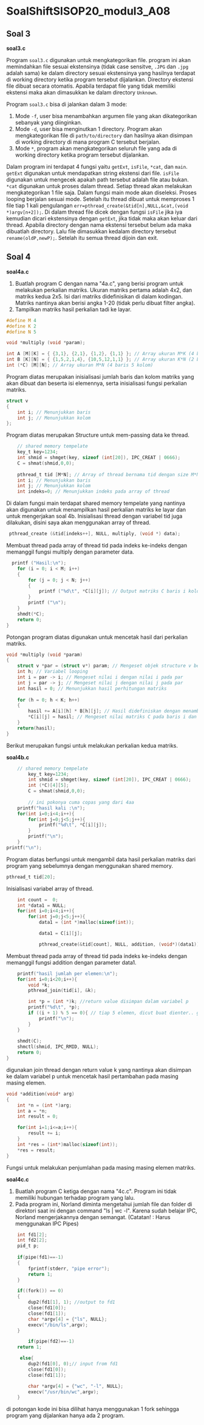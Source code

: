 
# **SoalShiftSISOP20_modul3_A08**

## **Soal 3**

**soal3.c**

Program `soal3.c` digunakan untuk mengkategorikan file. program ini akan memindahkan file sesuai ekstensinya (tidak case sensitve, `.JPG` dan `.jpg` adalah sama) ke dalam directory sesuai ekstensinya yang hasilnya terdapat di working directory ketika program tersebut dijalankan. Directory ekstensi file dibuat secara otomatis. Apabila terdapat file yang tidak memiliki ekstensi maka akan dimasukkan ke dalam directory `Unknown`. 

Program `soal3.c` bisa di jalankan dalam 3 mode:
1. Mode `-f`, user bisa menambahkan argumen file yang akan dikategorikan sebanyak yang diinginkan.
2. Mode `-d`,  user bisa menginutkan 1 directory. Program akan mengkategorikan file di `path/to/directory` dan hasilnya akan disimpan di working directory di mana program C tersebut berjalan.
3. Mode `*`, program akan mengkategorikan seluruh file yang ada di working directory ketika program tersebut dijalankan.

Dalam program ini terdapat 4 fungsi yaitu `getExt`, `isFile`, `*cat`, dan `main`. `getExt` digunakan untuk mendapatkan string ekstensi dari file. `isFile` digunakan untuk mengecek apakah path tersebut adalah file atau bukan. `*cat` digunakan untuk proses dalam thread. Setiap thread akan melakukan mengkategorikan 1 file saja. Dalam fungsi main mode akan diseleksi. Proses looping berjalan sesuai mode. Setelah itu thread dibuat untuk memproses 1 file tiap 1 kali pengulangan `err=pthread_create(&tid[n],NULL,&cat,(void *)argv[n+2]);`. Di dalam thread file dicek dengan fungsi `isFile` jika iya kemudian dicari ekstensinya dengan `getExt`, jika tidak maka akan keluar dari thread. Apabila directory dengan nama ekstensi tersebut belum ada maka dibuatlah directory. Lalu file dimasukkan kedalam directory tersebut `rename(oldP,newP);`. Setelah itu semua thread dijoin dan exit.


## **Soal 4**

**soal4a.c**
1. Buatlah program C dengan nama "4a.c", yang berisi program untuk melakukan perkalian matriks.
Ukuran matriks pertama adalah 4x2, dan matriks kedua 2x5. Isi dari matriks didefinisikan di
dalam kodingan. Matriks nantinya akan berisi angka 1-20 (tidak perlu dibuat filter angka).
2. Tampilkan matriks hasil perkalian tadi ke layar.

```c
#define M 4
#define K 2
#define N 5

void *multiply (void *param);

int A [M][K] = { {3,1}, {2,1}, {1,2}, {1,1} }; // Array ukuran M*K (4 baris 2 kolom)
int B [K][N] = { {1,5,2,1,4}, {10,5,12,1,1} }; // Array ukuran K*N (2 baris 5 kolom)
int (*C) [M][N]; // Array ukuran M*N (4 baris 5 kolom)
```

Program diatas merupakan inisialisasi jumlah baris dan kolom matriks yang akan dibuat
dan beserta isi elemennya, serta inisialisasi fungsi perkalian matriks.

```c
struct v
{
    int i; // Menunjukkan baris
    int j; // Menunjukkan kolom
};
```

Program diatas merupakan Structure untuk mem-passing data ke thread.

```c
    // shared memory tempelate
    key_t key=1234;
    int shmid = shmget(key, sizeof (int[20]), IPC_CREAT | 0666);
    C = shmat(shmid,0,0);
    
    pthread_t tid [M*N]; // Array of thread bernama tid dengan size M*N = 4*5
    int i; // Menunjukkan baris
    int j; // Menunjukkan kolom
    int indeks=0; // Menunjukkan indeks pada array of thread
```

Di dalam fungsi main terdapat shared memory tempelate yang nantinya
akan digunakan untuk menampilkan hasil perkalian matriks ke layar
dan untuk mengerjakan soal 4b. 
Inisialisasi thread dengan variabel tid juga dilakukan, disini
saya akan menggunakan array of thread.

```c
 pthread_create (&tid[indeks++], NULL, multiply, (void *) data);
```

Membuat thread pada array of thread tid pada indeks ke-indeks 
dengan memanggil fungsi multiply dengan parameter data.

```c
  printf ("Hasil:\n");
    for (i = 0; i < M; i++)
    {
        for (j = 0; j < N; j++)
        {
            printf ("%d\t", *C[i][j]); // Output matriks C baris i kolom j
        }
        printf ("\n");
    }
    shmdt(*C);
    return 0;
}
```

Potongan program diatas digunakan untuk mencetak hasil dari perkalian matriks.

```c
void *multiply (void *param)
{
    struct v *par = (struct v*) param; // Mengeset objek structure v bernama par dengan param
    int h; // Variabel looping
    int i = par -> i; // Mengeset nilai i dengan nilai i pada par
    int j = par -> j; // Mengeset nilai j dengan nilai j pada par
    int hasil = 0; // Menunjukkan hasil perhitungan matriks
    
    for (h = 0; h < K; h++)
    {
        hasil += A[i][h] * B[h][j]; // Hasil didefiniskan dengan menambahkan semua hasil perkalian baris i kolom h dengan baris h kolom j
        *C[i][j] = hasil; // Mengeset nilai matriks C pada baris i dan kolom j dengan hasil
    }
    return(hasil);
}
```

Berikut merupakan fungsi untuk melakukan perkalian kedua matriks.



**soal4b.c**

```c
	// shared memory tempelate
		key_t key=1234;
		int shmid = shmget(key, sizeof (int[20]), IPC_CREAT | 0666);
		int (*C)[4][5];
		C = shmat(shmid,0,0);
    
    	// ini pokonya cuma copas yang dari 4aa
	printf("hasil kali :\n");
    for(int i=0;i<4;i++){
        for(int j=0;j<5;j++){
            printf("%d\t", *C[i][j]);
        }
        printf("\n");
    }
printf("\n");
```
Program diatas berfungsi untuk mengambil data hasil perkalian matriks
dari program yang sebelumnya dengan menggunakan shared memory.

```c
pthread_t tid[20];
```
Inisialisasi variabel array of thread.

```c
    int count =  0;
    int *data1 = NULL;
    for(int i=0;i<4;i++){
        for(int j=0;j<5;j++){
            data1 = (int *)malloc(sizeof(int));

            data1 = C[i][j];

            pthread_create(&tid[count], NULL, addition, (void*)(data1));
```

Membuat thread pada array of thread tid pada indeks ke-indeks 
dengan memanggil fungsi addition dengan parameter data1.

```c
	printf("hasil jumlah per elemen:\n");
    for(int i=0;i<20;i++){
        void *k;
        pthread_join(tid[i], &k); 

        int *p = (int *)k; //return value disimpan dalam variabel p
        printf("%d\t", *p);
        if ((i + 1) % 5 == 0){ // tiap 5 elemen, dicut buat dienter.. gitu pokoknya
            printf("\n");
        }
    }
    
    shmdt(C);
    shmctl(shmid, IPC_RMID, NULL);
    return 0;
}
```

digunakan join thread dengan return value k yang nantinya akan
disimpan ke dalam variabel p untuk mencetak hasil pertambahan
pada masing masing elemen.

```c
void *addition(void* arg) 
{ 
    int *n = (int *)arg;
    int a = *n;
    int result = 0;

    for(int i=1;i<=a;i++){
        result += i;
    }
    int *res = (int*)malloc(sizeof(int));
    *res = result;
}
```

Fungsi untuk melakukan penjumlahan pada masing masing elemen matriks.


**soal4c.c**
1. Buatlah program C ketiga dengan nama "4c.c". 
Program ini tidak memiliki hubungan terhadap program yang lalu. 
2. Pada program ini, Norland diminta mengetahui jumlah file dan 
folder di direktori saat ini dengan command "ls | wc -l". Karena sudah 
belajar IPC, Norland mengerjakannya dengan semangat. (Catatan! : Harus menggunakan IPC Pipes) 

```c
	int fd1[2];
	int fd2[2];
	pid_t p; 
	
	if(pipe(fd1)==-1)
	{
		fprintf(stderr, "pipe error");
		return 1;
	}

	if((fork()) == 0)
	{
        dup2(fd1[1], 1); //output to fd1
        close(fd1[0]);
        close(fd1[1]);
        char *argv[4] = {"ls", NULL};
        execv("/bin/ls",argv);
	} 

    	if(pipe(fd2)==-1)
	return 1;

   	 else{
        dup2(fd1[0], 0);// input from fd1
        close(fd1[0]);
        close(fd1[1]);

        char *argv[4] = {"wc", "-l", NULL};
        execv("/usr/bin/wc",argv);
    }

```
di potongan kode ini bisa dilihat hanya menggunakan 1 fork sehingga
program yang dijalankan hanya ada 2 program.

